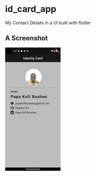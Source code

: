 # id_card_app

My Contact Details in a UI built with flutter

## A Screenshot

<!-- ![Screenshot](./assets/screenshot.png) -->

<img src="./assets/screenshot.png" height="400">
